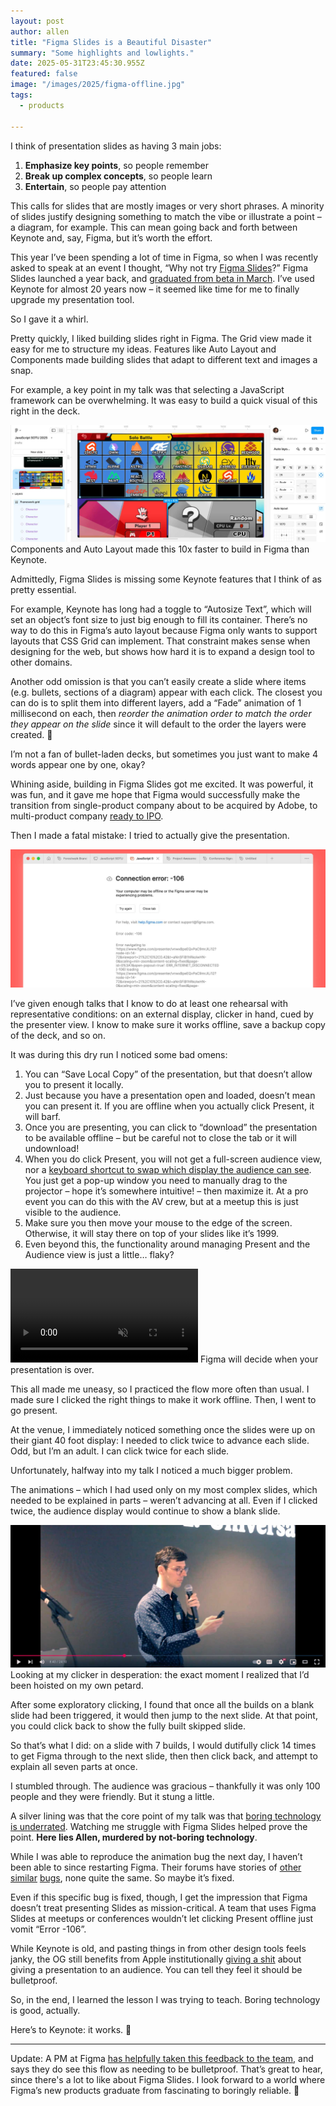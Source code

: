 ```yaml
---
layout: post
author: allen
title: "Figma Slides is a Beautiful Disaster"
summary: "Some highlights and lowlights."
date: 2025-05-31T23:45:30.955Z
featured: false
image: "/images/2025/figma-offline.jpg"
tags:
  - products

---
```


I think of presentation slides as having 3 main jobs:

1. **Emphasize key points**, so people remember
2. **Break up complex concepts**, so people learn
3. **Entertain**, so people pay attention

This calls for slides that are mostly images or very short phrases. A minority of slides justify designing something to match the vibe or illustrate a point – a diagram, for example. This can mean going back and forth between Keynote and, say, Figma, but it’s worth the effort.

This year I’ve been spending a lot of time in Figma, so when I was recently asked to speak at an event I thought, “Why not try [Figma Slides](https://www.figma.com/slides/)?” Figma Slides launched a year back, and [graduated from beta in March](https://www.linkedin.com/posts/paigecostello_figma-slides-came-out-of-beta-today-30-activity-7308211241049591811-Z_-U/). I’ve used Keynote for almost 20 years now – it seemed like time for me to finally upgrade my presentation tool.

So I gave it a whirl.

Pretty quickly, I liked building slides right in Figma. The Grid view made it easy for me to structure my ideas. Features like Auto Layout and Components made building slides that adapt to different text and images a snap.

For example, a key point in my talk was that selecting a JavaScript framework can be overwhelming. It was easy to build a quick visual of this right in the deck.

<div class="centered">
<img src="/images/2025/figma-smash.jpg" alt="A Choose Your Fighter screen of JS frameworks." />
Components and Auto Layout made this 10x faster to build in Figma than Keynote.
</div>

Admittedly, Figma Slides is missing some Keynote features that I think of as pretty essential.

For example, Keynote has long had a toggle to “Autosize Text”, which will set an object’s font size to just big enough to fill its container. There’s no way to do this in Figma’s auto layout because Figma only wants to support layouts that CSS Grid can implement. That constraint makes sense when designing for the web, but shows how hard it is to expand a design tool to other domains.

Another odd omission is that you can’t easily create a slide where items (e.g. bullets, sections of a diagram) appear with each click. The closest you can do is to split them into different layers, add a “Fade” animation of 1 millisecond on each, then *reorder the animation order to match the order they appear on the slide* since it will default to the order the layers were created. 🥴

I’m not a fan of bullet-laden decks, but sometimes you just want to make 4 words appear one by one, okay?

Whining aside, building in Figma Slides got me excited. It was powerful, it was fun, and it gave me hope that Figma would successfully make the transition from single-product company about to be acquired by Adobe, to multi-product company [ready to IPO](https://www.cnbc.com/2025/04/15/figma-confidentially-files-for-ipo-a-year-after-ditching-adobe-deal.html).

Then I made a fatal mistake: I tried to actually give the presentation.


<div class="centered">
<img src="/images/2025/figma-offline.jpg" alt="Figma error -106" />
</div>

I’ve given enough talks that I know to do at least one rehearsal with representative conditions: on an external display, clicker in hand, cued by the presenter view. I know to make sure it works offline, save a backup copy of the deck, and so on.

It was during this dry run I noticed some bad omens:

1. You can “Save Local Copy” of the presentation, but that doesn’t allow you to present it locally.
2. Just because you have a presentation open and loaded, doesn’t mean you can present it. If you are offline when you actually click Present, it will barf.
3. Once you are presenting, you can click to “download” the presentation to be available offline – but be careful not to close the tab or it will undownload!
4. When you do click Present, you will not get a full-screen audience view, nor a [keyboard shortcut to swap which display the audience can see](https://support.apple.com/en-ca/guide/keynote/tanfde4a3e6d/mac). You just get a pop-up window you need to manually drag to the projector – hope it’s somewhere intuitive! – then maximize it. At a pro event you can do this with the AV crew, but at a meetup this is just visible to the audience.
5. Make sure you then move your mouse to the edge of the screen. Otherwise, it will stay there on top of your slides like it’s 1999.
6. Even beyond this, the functionality around managing Present and the Audience view is just a little… flaky?

<div class="centered">
<video style="max-width: 100%" src="/images/2025/figma-x.mp4" autoplay loop muted playsinline controls>
  Your viewer doesn't support HTML5 video, but you [can see the video here](/images/2025/figma-x.mp4).
</video>
Figma will decide when your presentation is over.
</div>

This all made me uneasy, so I practiced the flow more often than usual. I made sure I clicked the right things to make it work offline. Then, I went to go present.

At the venue, I immediately noticed something once the slides were up on their giant 40 foot display: I needed to click twice to advance each slide. Odd, but I’m an adult. I can click twice for each slide.

Unfortunately, halfway into my talk I noticed a much bigger problem.

The animations – which I had used only on my most complex slides, which needed to be explained in parts – weren’t advancing at all. Even if I clicked twice, the audience display would continue to show a blank slide.


<div class="centered">
<a href="https://www.youtube.com/watch?v=j7_o-YiwGwo">
<img src="/images/2025/clicker-fail.jpg" alt="A man looks in confusion at his own clicker." />
</a>
Looking at my clicker in desperation: the exact moment I realized that I’d been hoisted on my own petard.
</div>

After some exploratory clicking, I found that once all the builds on a blank slide had been triggered, it would then jump to the next slide. At that point, you could click back to show the fully built skipped slide.

So that’s what I did: on a slide with 7 builds, I would dutifully click 14 times to get Figma through to the next slide, then then click back, and attempt to explain all seven parts at once.

I stumbled through. The audience was gracious – thankfully it was only 100 people and they were friendly. But it stung a little.

A silver lining was that the core point of my talk was that [boring technology is underrated](https://boringtechnology.club/). Watching me struggle with Figma Slides helped prove the point. **Here lies Allen, murdered by not-boring technology**.

While I was able to reproduce the animation bug the next day, I haven’t been able to since restarting Figma. Their forums have stories of [other](https://forum.figma.com/ask-the-community-7/fixed-figma-slides-show-smart-animate-transition-only-in-presenter-view-and-not-in-audience-view-39081?utm_source=chatgpt.com) [similar](https://forum.figma.com/ask-the-community-7/fixed-figma-slides-show-smart-animate-transition-only-in-presenter-view-and-not-in-audience-view-39081?utm_source=chatgpt.com) [bugs](https://forum.figma.com/ask-the-community-7/figma-slides-with-multiple-videos-in-present-mode-have-to-click-arrow-key-loads-before-next-slide-28477?utm_source=chatgpt.com), none quite the same. So maybe it’s fixed.

Even if this specific bug is fixed, though, I get the impression that Figma doesn’t treat presenting Slides as mission-critical. A team that uses Figma Slides at meetups or conferences wouldn’t let clicking Present offline just vomit “Error -106”.

While Keynote is old, and pasting things in from other design tools feels janky, the OG still benefits from Apple institutionally [giving a shit](https://allenpike.com/2022/giving-a-shit) about giving a presentation to an audience. You can tell they feel it should be bulletproof.

So, in the end, I learned the lesson I was trying to teach. Boring technology is good, actually. 

Here’s to Keynote: it works. 🍻

----

Update: A PM at Figma [has helpfully taken this feedback to the team](https://news.ycombinator.com/item?id=44152221), and says they do see this flow as needing to be bulletproof. That’s great to hear, since there's a lot to like about Figma Slides. I look forward to a world where Figma’s new products graduate from fascinating to boringly reliable. 🌟
